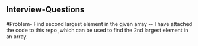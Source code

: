 ## Interview-Questions

#Problem- Find second largest element in the given array
-- I have attached the code to this repo ,which can be used to find the 2nd largest element in an array.

